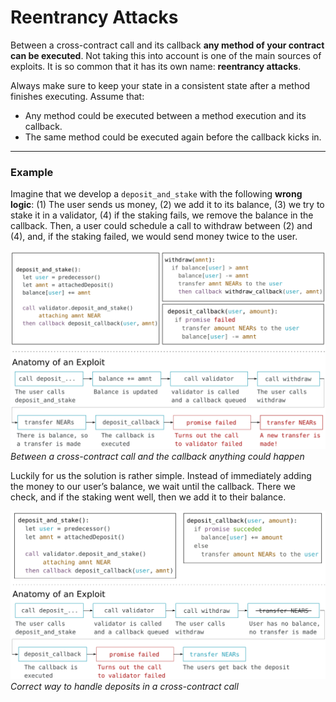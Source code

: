 # Reentrancy Attacks

Between a cross-contract call and its callback  **any method of your contract can be executed**. Not taking this into account is one of the main sources of exploits. It is so common that it has its own name:  **reentrancy attacks**.

Always make sure to keep your state in a consistent state after a method finishes executing. Assume that:

-   Any method could be executed between a method execution and its callback.
-   The same method could be executed again before the callback kicks in.

----------

### Example

Imagine that we develop a  `deposit_and_stake`  with the following  **wrong logic**: (1) The user sends us money, (2) we add it to its balance, (3) we try to stake it in a validator, (4) if the staking fails, we remove the balance in the callback. Then, a user could schedule a call to withdraw between (2) and (4), and, if the staking failed, we would send money twice to the user.

![img](img/image.png)_Between a cross-contract call and the callback anything could happen_

Luckily for us the solution is rather simple. Instead of immediately adding the money to our user’s balance, we wait until the callback. There we check, and if the staking went well, then we add it to their balance.

![img](img/image2.png)_Correct way to handle deposits in a cross-contract call_